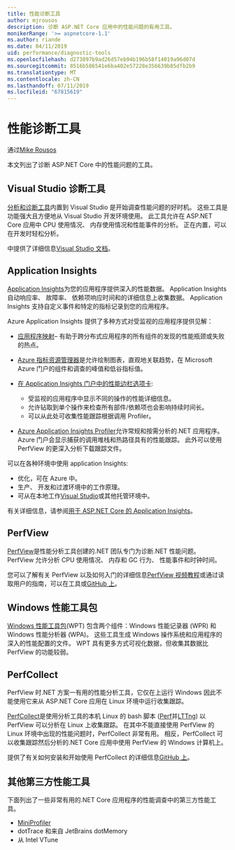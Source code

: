 ```yaml
---
title: 性能诊断工具
author: mjrousos
description: 诊断 ASP.NET Core 应用中的性能问题的有用工具。
monikerRange: '>= aspnetcore-1.1'
ms.author: riande
ms.date: 04/11/2019
uid: performance/diagnostic-tools
ms.openlocfilehash: d273897b9ad26d57eb94b196b58f14019a96d07d
ms.sourcegitcommit: 8516b586541e6ba402e57228e356639b85dfb2b9
ms.translationtype: MT
ms.contentlocale: zh-CN
ms.lasthandoff: 07/11/2019
ms.locfileid: "67815619"
---
```

# <a name="performance-diagnostic-tools"></a>性能诊断工具

通过[Mike Rousos](https://github.com/mjrousos)

本文列出了诊断 ASP.NET Core 中的性能问题的工具。

## <a name="visual-studio-diagnostic-tools"></a>Visual Studio 诊断工具

[分析和诊断工具](/visualstudio/profiling)内置到 Visual Studio 是开始调查性能问题的好时机。 这些工具是功能强大且方便地从 Visual Studio 开发环境使用。 此工具允许在 ASP.NET Core 应用中 CPU 使用情况、 内存使用情况和性能事件的分析。 正在内置，可以在开发时轻松分析。

中提供了详细信息[Visual Studio 文档](/visualstudio/profiling/profiling-overview)。

## <a name="application-insights"></a>Application Insights

[Application Insights](/azure/application-insights/app-insights-overview)为您的应用程序提供深入的性能数据。 Application Insights 自动响应率、 故障率、 依赖项响应时间和的详细信息上收集数据。 Application Insights 支持自定义事件和特定的指标记录到您的应用程序。

Azure Application Insights 提供了多种方式对受监视的应用程序提供见解：

- [应用程序映射](/azure/application-insights/app-insights-app-map)– 有助于跨分布式应用程序的所有组件的发现的性能瓶颈或失败的热点。
- [Azure 指标资源管理器](/azure/azure-monitor/platform/metrics-getting-started)是允许绘制图表，直观地关联趋势，在 Microsoft Azure 门户的组件和调查的峰值和低谷指标值。
- [在 Application Insights 门户中的性能边栏选项卡](/azure/application-insights/app-insights-tutorial-performance):

  - 受监视的应用程序中显示不同的操作的性能详细信息。
  - 允许钻取到单个操作来检查所有部件/依赖项也会影响持续时间长。
  - 可以从此处可收集性能跟踪根据调用 Profiler。

- [Azure Application Insights Profiler](/azure/azure-monitor/app/profiler)允许常规和按需分析的.NET 应用程序。  Azure 门户会显示捕获的调用堆栈和热路径具有的性能跟踪。 此外可以使用 PerfView 的更深入分析下载跟踪文件。

可以在各种环境中使用 application Insights:

- 优化，可在 Azure 中。
- 生产、 开发和过渡环境中的工作原理。
- 可从在本地工作[Visual Studio](/azure/application-insights/app-insights-visual-studio)或其他托管环境中。

有关详细信息，请参阅[用于 ASP.NET Core 的 Application Insights](/azure/application-insights/app-insights-asp-net-core)。

## <a name="perfview"></a>PerfView

[PerfView](https://github.com/Microsoft/perfview)是性能分析工具创建的.NET 团队专门为诊断.NET 性能问题。 PerfView 允许分析 CPU 使用情况、 内存和 GC 行为、 性能事件和时钟时间。

您可以了解有关 PerfView 以及如何入门的详细信息[PerfView 视频教程](https://channel9.msdn.com/Series/PerfView-Tutorial)或通过读取用户的指南，可以在工具或[GitHub 上](https://github.com/Microsoft/perfview)。

## <a name="windows-performance-toolkit"></a>Windows 性能工具包

[Windows 性能工具包](/windows-hardware/test/wpt/)(WPT) 包含两个组件：Windows 性能记录器 (WPR) 和 Windows 性能分析器 (WPA)。 这些工具生成 Windows 操作系统和应用程序的深入的性能配置的文件。 WPT 具有更多方式可视化数据，但收集其数据比 PerfView 的功能较弱。

## <a name="perfcollect"></a>PerfCollect

PerfView 时.NET 方案一有用的性能分析工具，它仅在上运行 Windows 因此不能使用它来从 ASP.NET Core 应用在 Linux 环境中运行收集跟踪。

[PerfCollect](https://github.com/dotnet/coreclr/blob/master/Documentation/project-docs/linux-performance-tracing.md)是使用分析工具的本机 Linux 的 bash 脚本 ([Perf](https://perf.wiki.kernel.org/index.php/Main_Page)并[LTTng](https://lttng.org/)) 以 PerfView 可以分析在 Linux 上收集跟踪。 在其中不能直接使用 PerfView 的 Linux 环境中出现的性能问题时，PerfCollect 非常有用。 相反，PerfCollect 可以收集跟踪然后分析的.NET Core 应用中使用 PerfView 的 Windows 计算机上。

提供了有关如何安装和开始使用 PerfCollect 的详细信息[GitHub 上](https://github.com/dotnet/coreclr/blob/master/Documentation/project-docs/linux-performance-tracing.md)。

## <a name="other-third-party-performance-tools"></a>其他第三方性能工具

下面列出了一些非常有用的.NET Core 应用程序的性能调查中的第三方性能工具。

- [MiniProfiler](https://miniprofiler.com/)
- dotTrace 和来自 JetBrains dotMemory
- 从 Intel VTune
